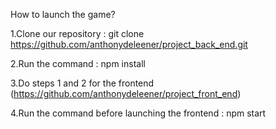 How to launch the game?

1.Clone our repository : git clone https://github.com/anthonydeleener/project_back_end.git

2.Run the command : npm install

3.Do steps 1 and 2 for the frontend (https://github.com/anthonydeleener/project_front_end)

4.Run the command before launching the frontend : npm start

